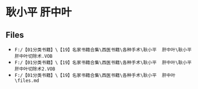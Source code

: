 # 耿小平  肝中叶

## Files

- `F:/【01分类书籍】\【19】名家书籍合集\西医书籍\各种手术\耿小平  肝中叶\耿小平肝中叶切除术.VOB`
- `F:/【01分类书籍】\【19】名家书籍合集\西医书籍\各种手术\耿小平  肝中叶\耿小平肝中叶切除术2.VOB`
- `F:/【01分类书籍】\【19】名家书籍合集\西医书籍\各种手术\耿小平  肝中叶\files.md`
